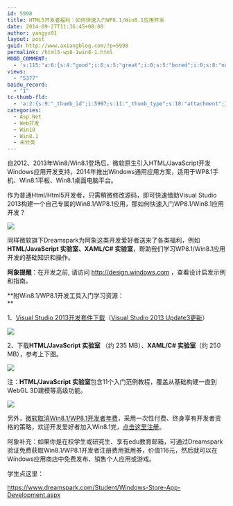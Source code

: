 ```yaml
---
id: 5998
title: HTML5开发者福利：如何快速入门WP8.1/Win8.1应用开发
date: 2014-09-27T11:36:45+08:00
author: yangyx91
layout: post
guid: http://www.axiangblog.com/?p=5998
permalink: /html5-wp8-1win8-1.html
MOOD_COMMENT:
  - 's:115:"a:6:{s:4:"good";i:0;s:5:"great";i:0;s:5:"bored";i:0;s:8:"nonsense";i:0;s:13:"notunderstand";i:0;s:7:"passing";i:0;}";'
views:
  - "5377"
baidu_record:
  - "1"
tc-thumb-fld:
  - 'a:2:{s:9:"_thumb_id";i:5997;s:11:"_thumb_type";s:10:"attachment";}'
categories:
  - Asp.Net
  - Web开发
  - Win10
  - Win8.1
  - 未分类
---
```

自2012、2013年Win8/Win8.1登场后，微软原生引入HTML/JavaScript开发Windows应用开发支持，2014年推出Windows通用应用方案，适用于WP8.1手机、Win8.1平板、Win8.1桌面电脑平台。 

作为普通Html/Html5开发者，只需稍微修改源码，即可快速借助Visual Studio 2013构建一个自己专属的Win8.1/WP8.1应用，那如何快速入门WP8.1/Win8.1应用开发？ 

![](http://www.axiangblog.com/wp-content/uploads/2014/09/092714_0338_HTML51.jpg) 

同样微软旗下Dreamspark为阿象这类开发爱好者送来了各类福利，例如**HTML/JavaScript 实验室、XAML/C# 实验室**，帮助我们学习WP8.1/Win8.1应用开发的基础知识和操作。 

**阿象提醒**：在开发之前, 请访问 <a href="http://design.windows.com" target="_blank"  rel="nofollow" >http://design.windows.com</a> ，查看设计启发示例和指南。 

**附Win8.1/WP8.1开发工具入门学习资源：  
** 

1、<a href="http://www.axiangblog.com/visual-studio-2013-official-download.html" target="_blank"  rel="nofollow" >Visual Studio 2013开发套件下载</a>（<a href="http://www.axiangblog.com/visual-studio-2013-update3.html" target="_blank"  rel="nofollow" >Visual Studio 2013 Update3更新</a>） 

![](http://www.axiangblog.com/wp-content/uploads/2014/09/092714_0338_HTML52.jpg) 

2、下载**HTML/JavaScript 实验室** （约 235 MB）、**XAML/C# 实验室**（约 250 MB），参考上下图。 

![](http://www.axiangblog.com/wp-content/uploads/2014/09/092714_0338_HTML53.jpg) 

注：**HTML/JavaScript 实验室**包含11个入门范例教程，覆盖从基础构建一直到WebGL 3D建模等高级功能。 

![](http://www.axiangblog.com/wp-content/uploads/2014/09/092714_0338_HTML54.jpg) 

另外，<a href="http://www.axiangblog.com/win8-1wp8-1-develop.html" target="_blank"  rel="nofollow" >微软取消Win8.1/WP8.1开发者年费</a>，采用一次性付费、终身享有开发者资格的策略，欢迎开发爱好者加入Win8.1党，<a href="http://msdn.microsoft.com/library/windows/apps/bg124287.aspx" target="_blank"  rel="nofollow" >点击这里注册</a>。 

阿象补充：如果你是在校学生或研究生、享有edu教育邮箱，可通过Dreamspark验证免费获取Win8.1/WP8.1开发者注册费用抵用券，价值116元，然后就可以在Windows应用商店中免费发布、销售个人应用或游戏。 

学生点这里： 

<a href="https://www.dreamspark.com/Student/Windows-Store-App-Development.aspx" target="_blank"  rel="nofollow" >https://www.dreamspark.com/Student/Windows-Store-App-Development.aspx</a>